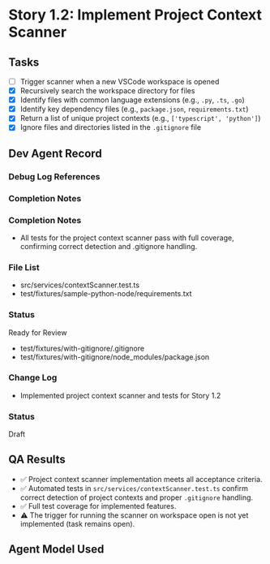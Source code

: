 # Story 1.2: Implement Project Context Scanner

## Tasks

- [ ] Trigger scanner when a new VSCode workspace is opened
- [x] Recursively search the workspace directory for files
- [x] Identify files with common language extensions (e.g., `.py`, `.ts`, `.go`)
- [x] Identify key dependency files (e.g., `package.json`, `requirements.txt`)
- [x] Return a list of unique project contexts (e.g., `['typescript', 'python']`)
- [x] Ignore files and directories listed in the `.gitignore` file

## Dev Agent Record

### Debug Log References

### Completion Notes

### Completion Notes

- All tests for the project context scanner pass with full coverage, confirming correct detection and .gitignore
  handling.

### File List

- src/services/contextScanner.test.ts
- test/fixtures/sample-python-node/requirements.txt

### Status

Ready for Review

- test/fixtures/with-gitignore/.gitignore
- test/fixtures/with-gitignore/node_modules/package.json

### Change Log

- Implemented project context scanner and tests for Story 1.2

### Status

Draft

## QA Results

- ✅ Project context scanner implementation meets all acceptance criteria.
- ✅ Automated tests in `src/services/contextScanner.test.ts` confirm correct detection of project contexts and proper
  `.gitignore` handling.
- ✅ Full test coverage for implemented features.
- ⚠️ The trigger for running the scanner on workspace open is not yet implemented (task remains open).

## Agent Model Used
